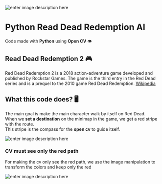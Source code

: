![enter image description here](https://raw.githubusercontent.com/d-napoli/Red-Dead-Redemption-Open-CV/main/Images/Main-Github-Photo.png)

# Python Read Dead Redemption AI

Code made with **Python** using **Open CV** 👁️

## Read Dead Redemption 2 🎮
Red Dead Redemption 2 is a 2018 action-adventure game developed and published by Rockstar Games. The game is the third entry in the Red Dead series and is a prequel to the 2010 game Red Dead Redemption. [Wikipedia](https://en.wikipedia.org/wiki/Red_Dead_Redemption_2)

## What this code does? 🖥️
The main goal is make the main character walk by itself on Red Dead.<br>
When we **set a destination** on the minimap in the game, we get a red stripe with the route.<br>
This stripe is the compass for the **open cv** to guide itself.

![enter image description here](https://raw.githubusercontent.com/d-napoli/Red-Dead-Redemption-Open-CV/main/Images/minimap_red.png)

### CV must see only the red path
For making the cv only see the red path, we use the image manipulation to transform the colors and keep only the red

![enter image description here](https://raw.githubusercontent.com/d-napoli/Red-Dead-Redemption-Open-CV/main/Images/minimap_white.png)